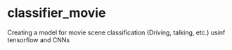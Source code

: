 # classifier_movie
Creating a model for movie scene classification (Driving, talking, etc.) usinf tensorflow and CNNs
